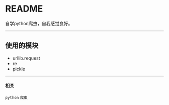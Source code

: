 README
============================================
自学python爬虫，自我感觉良好。

****
## 使用的模块
* urllib.request
* re
* pickle

****
#### 相关
`python` `爬虫`
